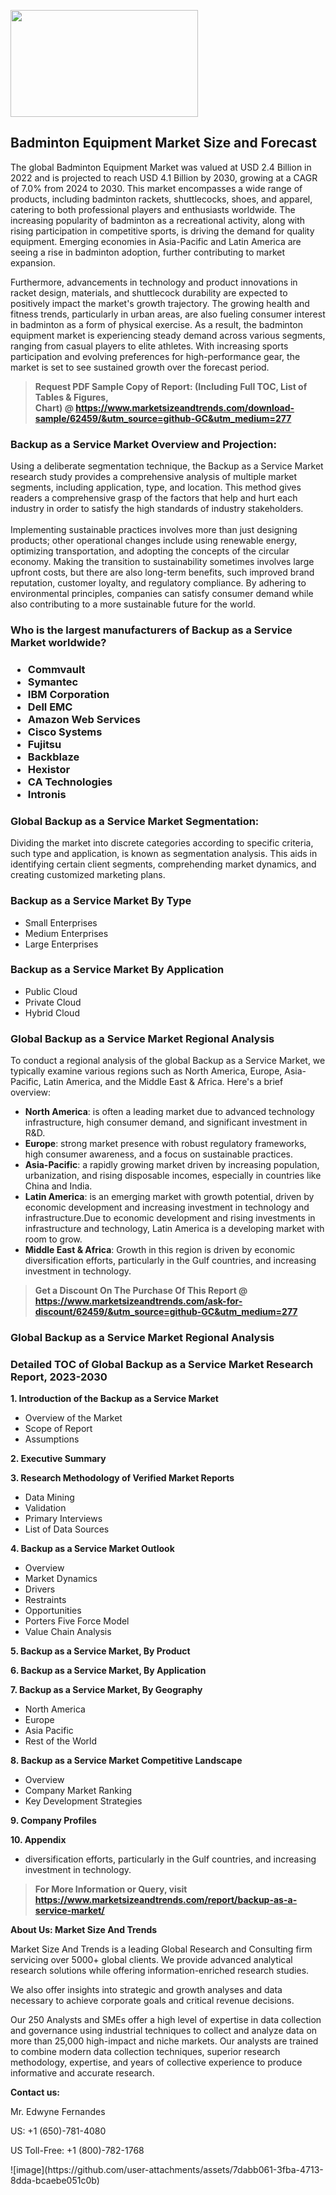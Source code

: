 <p><img class="alignnone size-medium wp-image-20088" src="https://ffe5etoiles.com/wp-content/uploads/2024/12/MST1-300x171.png" alt="" width="300" height="171" /></p><h2>Badminton Equipment Market Size and Forecast</h2><p>The global Badminton Equipment Market was valued at USD 2.4 Billion in 2022 and is projected to reach USD 4.1 Billion by 2030, growing at a CAGR of 7.0% from 2024 to 2030. This market encompasses a wide range of products, including badminton rackets, shuttlecocks, shoes, and apparel, catering to both professional players and enthusiasts worldwide. The increasing popularity of badminton as a recreational activity, along with rising participation in competitive sports, is driving the demand for quality equipment. Emerging economies in Asia-Pacific and Latin America are seeing a rise in badminton adoption, further contributing to market expansion.</p><p>Furthermore, advancements in technology and product innovations in racket design, materials, and shuttlecock durability are expected to positively impact the market's growth trajectory. The growing health and fitness trends, particularly in urban areas, are also fueling consumer interest in badminton as a form of physical exercise. As a result, the badminton equipment market is experiencing steady demand across various segments, ranging from casual players to elite athletes. With increasing sports participation and evolving preferences for high-performance gear, the market is set to see sustained growth over the forecast period.</p></p><blockquote id="" class=""><strong>Request PDF Sample Copy of Report: (Including Full TOC, List of Tables &amp; Figures, Chart)&nbsp;@&nbsp;<strong><a href="https://www.marketsizeandtrends.com/download-sample/62459/&utm_source=github-GC&utm_medium=277" target="_blank">https://www.marketsizeandtrends.com/download-sample/62459/&utm_source=github-GC&utm_medium=277</a></strong></strong></blockquote><h3 id="" class="">Backup as a Service Market&nbsp;Overview and Projection:</h3><p id="" class="">Using a deliberate segmentation technique, the Backup as a Service Market research study provides a comprehensive analysis of multiple market segments, including application, type, and location. This method gives readers a comprehensive grasp of the factors that help and hurt each industry in order to satisfy the high standards of industry stakeholders. <br /> <br />Implementing sustainable practices involves more than just designing products; other operational changes include using renewable energy, optimizing transportation, and adopting the concepts of the circular economy. Making the transition to sustainability sometimes involves large upfront costs, but there are also long-term benefits, such improved brand reputation, customer loyalty, and regulatory compliance. By adhering to environmental principles, companies can satisfy consumer demand while also contributing to a more sustainable future for the world.</p><h3 id="" class="">Who is the largest manufacturers of&nbsp;Backup as a Service Market worldwide?</h3><h3 class=""><p><ul><li>Commvault </li><li> Symantec </li><li> IBM Corporation </li><li> Dell EMC </li><li> Amazon Web Services </li><li> Cisco Systems </li><li> Fujitsu </li><li> Backblaze </li><li> Hexistor </li><li> CA Technologies </li><li> Intronis</li></ul></p></h3><h3 id="" class="">Global&nbsp;Backup as a Service Market Segmentation:</h3><p id="" class="">Dividing the market into discrete categories according to specific criteria, such type and application, is known as segmentation analysis. This aids in identifying certain client segments, comprehending market dynamics, and creating customized marketing plans.</p><h3 id="" class="">Backup as a Service Market&nbsp;By Type</h3><p><p><ul><li>Small Enterprises </li><li> Medium Enterprises </li><li> Large Enterprises</p></li></ul></p></p><h3 id="" class="">Backup as a Service Market&nbsp;By Application</h3><p class=""><p><ul><li>Public Cloud </li><li> Private Cloud </li><li> Hybrid Cloud</li></ul></p></p><h3 id="" class="">Global Backup as a Service Market Regional Analysis</h3><p id="" class="">To conduct a regional analysis of the global Backup as a Service Market, we typically examine various regions such as North America, Europe, Asia-Pacific, Latin America, and the Middle East &amp; Africa. Here's a brief overview:</p><ul><li><strong>North America</strong>: is often a leading market due to advanced technology infrastructure, high consumer demand, and significant investment in R&amp;D.</li><li><strong>Europe</strong>: strong market presence with robust regulatory frameworks, high consumer awareness, and a focus on sustainable practices.</li><li><strong>Asia-Pacific</strong>: a rapidly growing market driven by increasing population, urbanization, and rising disposable incomes, especially in countries like China and India.</li><li><strong>Latin America</strong>: is an emerging market with growth potential, driven by economic development and increasing investment in technology and infrastructure.Due to economic development and rising investments in infrastructure and technology, Latin America is a developing market with room to grow.</li><li><strong>Middle East &amp; Africa</strong>: Growth in this region is driven by economic diversification efforts, particularly in the Gulf countries, and increasing investment in technology.</li></ul><blockquote id="" class=""><strong>Get a Discount On The Purchase Of This Report @ <strong><a href="https://www.marketsizeandtrends.com/ask-for-discount/62459/&utm_source=github-GC&utm_medium=277" target="_blank">https://www.marketsizeandtrends.com/ask-for-discount/62459/&utm_source=github-GC&utm_medium=277</a></strong></strong></blockquote><h3 id="" class="">Global Backup as a Service Market Regional Analysis</h3><h3 id="" class="">Detailed TOC of Global Backup as a Service Market Research Report, 2023-2030</h3><p id="" class=""><strong>1. Introduction of the Backup as a Service Market</strong></p><ul><li>Overview of the Market</li><li>Scope of Report</li><li>Assumptions</li></ul><p id="" class=""><strong>2. Executive Summary</strong></p><p id="" class=""><strong>3. Research Methodology of Verified Market Reports</strong></p><ul><li>Data Mining</li><li>Validation</li><li>Primary Interviews</li><li>List of Data Sources</li></ul><p id="" class=""><strong>4. Backup as a Service Market Outlook</strong></p><ul><li>Overview</li><li>Market Dynamics</li><li>Drivers</li><li>Restraints</li><li>Opportunities</li><li>Porters Five Force Model</li><li>Value Chain Analysis</li></ul><p id="" class=""><strong>5. Backup as a Service Market, By Product</strong></p><p id="" class=""><strong>6. Backup as a Service Market, By Application</strong></p><p id="" class=""><strong>7. Backup as a Service Market, By Geography</strong></p><ul><li>North America</li><li>Europe</li><li>Asia Pacific</li><li>Rest of the World</li></ul><p id="" class=""><strong>8. Backup as a Service Market Competitive Landscape</strong></p><ul><li>Overview</li><li>Company Market Ranking</li><li>Key Development Strategies</li></ul><p id="" class=""><strong>9. Company Profiles</strong></p><p id="" class=""><strong>10. Appendix</strong></p><ul><li>diversification efforts, particularly in the Gulf countries, and increasing investment in technology.</li></ul><blockquote id="" class=""><strong>For More Information or Query, visit <strong><strong><a href="https://www.marketsizeandtrends.com/report/backup-as-a-service-market/" target="_blank">https://www.marketsizeandtrends.com/report/backup-as-a-service-market/</a></strong></strong></strong></blockquote><p id="" class=""><strong>About Us: Market Size And Trends</strong></p><p id="" class="">Market Size And Trends is a leading Global Research and Consulting firm servicing over 5000+ global clients. We provide advanced analytical research solutions while offering information-enriched research studies.</p><p id="" class="">We also offer insights into strategic and growth analyses and data necessary to achieve corporate goals and critical revenue decisions.</p><p id="" class="">Our 250 Analysts and SMEs offer a high level of expertise in data collection and governance using industrial techniques to collect and analyze data on more than 25,000 high-impact and niche markets. Our analysts are trained to combine modern data collection techniques, superior research methodology, expertise, and years of collective experience to produce informative and accurate research.</p><p id="" class=""><strong>Contact us:</strong></p><p id="" class="">Mr. Edwyne Fernandes</p><p id="" class="">US: +1 (650)-781-4080</p><p id="" class="">US Toll-Free: +1 (800)-782-1768</p>
![image](https://github.com/user-attachments/assets/7dabb061-3fba-4713-8dda-bcaebe051c0b)
